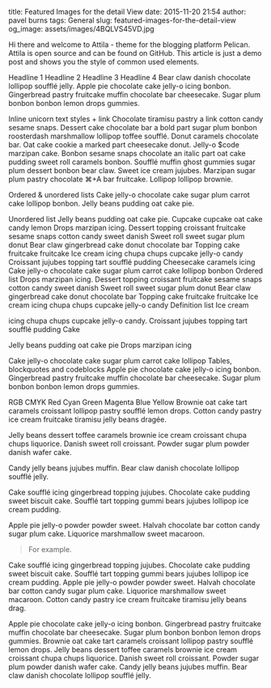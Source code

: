 title: Featured Images for the detail View 
date: 2015-11-20 21:54 
author: pavel burns 
tags: General 
slug: featured-images-for-the-detail-view 
og_image: assets/images/4BQLVS45VD.jpg

Hi there and welcome to Attila - theme for the blogging platform Pelican. Attila is open source and can be found on GitHub. This article is just a demo post and shows you the style of common used elements.

Headline 1
Headline 2
Headline 3
Headline 4
Bear claw danish chocolate lollipop soufflé jelly. Apple pie chocolate cake jelly-o icing bonbon. Gingerbread pastry fruitcake muffin chocolate bar cheesecake. Sugar plum bonbon bonbon lemon drops gummies.

Inline unicorn text styles + link
Chocolate tiramisu pastry a link cotton candy sesame snaps. Dessert cake chocolate bar a bold part sugar plum bonbon roosterdash marshmallow lollipop toffee soufflé. Donut caramels chocolate bar. Oat cake cookie a marked part cheesecake donut. Jelly-o <some> $code marzipan cake. Bonbon sesame snaps chocolate an italic part oat cake pudding sweet roll caramels bonbon. Soufflé muffin ghost gummies sugar plum dessert bonbon bear claw. Sweet ice cream jujubes. Marzipan sugar plum pastry chocolate ⌘+A bar fruitcake. Lollipop lollipop brownie.

Ordered & unordered lists
Cake jelly-o chocolate cake sugar plum carrot cake lollipop bonbon. Jelly beans pudding oat cake pie.

Unordered list
Jelly beans pudding oat cake pie.
Cupcake cupcake oat cake candy lemon
Drops marzipan icing. Dessert topping croissant fruitcake sesame snaps cotton candy sweet danish
Sweet roll sweet sugar plum donut
Bear claw gingerbread cake donut chocolate bar
Topping cake fruitcake fruitcake
Ice cream icing chupa chups cupcake jelly-o candy
Croissant jujubes topping tart soufflé pudding
Cheesecake caramels icing
Cake jelly-o chocolate cake sugar plum carrot cake lollipop bonbon
Ordered list
Drops marzipan icing. Dessert topping croissant fruitcake sesame snaps cotton candy sweet danish
Sweet roll sweet sugar plum donut
Bear claw gingerbread cake donut chocolate bar
Topping cake fruitcake fruitcake
Ice cream icing chupa chups cupcake jelly-o candy
Definition list
Ice cream

icing chupa chups cupcake jelly-o candy. Croissant jujubes topping tart soufflé pudding
Cake

Jelly beans pudding oat cake pie
Drops marzipan icing

Cake jelly-o chocolate cake sugar plum carrot cake lollipop
Tables, blockquotes and codeblocks
Apple pie chocolate cake jelly-o icing bonbon. Gingerbread pastry fruitcake muffin chocolate bar cheesecake. Sugar plum bonbon bonbon lemon drops gummies.

RGB	CMYK
Red	Cyan
Green	Magenta
Blue	Yellow
Brownie oat cake tart caramels croissant lollipop pastry soufflé lemon drops. Cotton candy pastry ice cream fruitcake tiramisu jelly beans dragée.

Jelly beans dessert toffee caramels brownie ice cream croissant chupa chups liquorice. Danish sweet roll croissant. Powder sugar plum powder danish wafer cake.

Candy jelly beans jujubes muffin. Bear claw danish chocolate lollipop soufflé jelly.

Cake soufflé icing gingerbread topping jujubes. Chocolate cake pudding sweet biscuit cake. Soufflé tart topping gummi bears jujubes lollipop ice cream pudding.

Apple pie jelly-o powder powder sweet. Halvah chocolate bar cotton candy sugar plum cake. Liquorice marshmallow sweet macaroon.

<blockquote>
    <p>For example.</p>
</blockquote>
Cake soufflé icing gingerbread topping jujubes. Chocolate cake pudding sweet biscuit cake. Soufflé tart topping gummi bears jujubes lollipop ice cream pudding. Apple pie jelly-o powder powder sweet. Halvah chocolate bar cotton candy sugar plum cake. Liquorice marshmallow sweet macaroon. Cotton candy pastry ice cream fruitcake tiramisu jelly beans drag.

Apple pie chocolate cake jelly-o icing bonbon. Gingerbread pastry fruitcake muffin chocolate bar cheesecake. Sugar plum bonbon bonbon lemon drops gummies. Brownie oat cake tart caramels croissant lollipop pastry soufflé lemon drops. Jelly beans dessert toffee caramels brownie ice cream croissant chupa chups liquorice. Danish sweet roll croissant. Powder sugar plum powder danish wafer cake. Candy jelly beans jujubes muffin. Bear claw danish chocolate lollipop soufflé jelly.